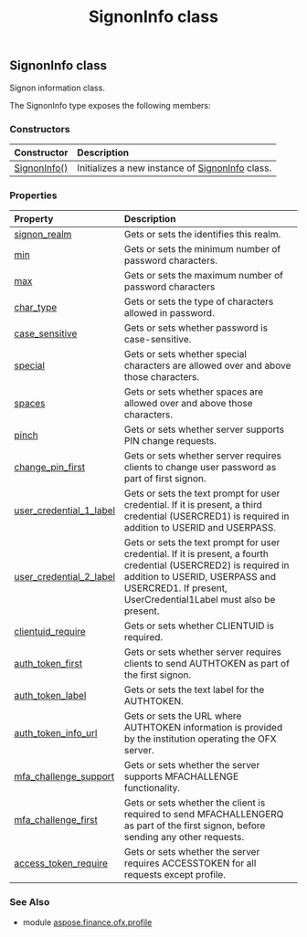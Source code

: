 ﻿---
title: SignonInfo class
second_title: Aspose.Finance for Python via .NET API References
description: 
type: docs
weight: 390
url: /python-net/aspose.finance.ofx.profile/signoninfo/
is_root: false
---

## SignonInfo class

Signon information class.



The SignonInfo type exposes the following members:

### Constructors
| Constructor | Description |
| :- | :- |
| [SignonInfo()](/finance/python-net/aspose.finance.ofx.profile/signoninfo/__init__/#) | Initializes a new instance of [SignonInfo](/finance/python-net/aspose.finance.ofx.profile/signoninfo) class. |


### Properties
| Property | Description |
| :- | :- |
| [signon_realm](/finance/python-net/aspose.finance.ofx.profile/signoninfo/signon_realm) | Gets or sets the identifies this realm. |
| [min](/finance/python-net/aspose.finance.ofx.profile/signoninfo/min) | Gets or sets the minimum number of password characters. |
| [max](/finance/python-net/aspose.finance.ofx.profile/signoninfo/max) | Gets or sets the maximum number of password characters |
| [char_type](/finance/python-net/aspose.finance.ofx.profile/signoninfo/char_type) | Gets or sets the type of characters allowed in password. |
| [case_sensitive](/finance/python-net/aspose.finance.ofx.profile/signoninfo/case_sensitive) | Gets or sets whether password is case-sensitive. |
| [special](/finance/python-net/aspose.finance.ofx.profile/signoninfo/special) | Gets or sets whether special characters are allowed over and above those characters. |
| [spaces](/finance/python-net/aspose.finance.ofx.profile/signoninfo/spaces) | Gets or sets whether spaces are allowed over and above those characters. |
| [pinch](/finance/python-net/aspose.finance.ofx.profile/signoninfo/pinch) | Gets or sets whether server supports PIN change requests. |
| [change_pin_first](/finance/python-net/aspose.finance.ofx.profile/signoninfo/change_pin_first) | Gets or sets whether server requires clients to change user password as part of first signon. |
| [user_credential_1_label](/finance/python-net/aspose.finance.ofx.profile/signoninfo/user_credential_1_label) | Gets or sets the text prompt for user credential. If it is present, a third credential (USERCRED1) is required in addition to USERID and USERPASS. |
| [user_credential_2_label](/finance/python-net/aspose.finance.ofx.profile/signoninfo/user_credential_2_label) | Gets or sets the text prompt for user credential. If it is present, a fourth credential (USERCRED2) is required in addition to USERID, USERPASS and USERCRED1. If present, UserCredential1Label must also be present. |
| [clientuid_require](/finance/python-net/aspose.finance.ofx.profile/signoninfo/clientuid_require) | Gets or sets whether CLIENTUID is required. |
| [auth_token_first](/finance/python-net/aspose.finance.ofx.profile/signoninfo/auth_token_first) | Gets or sets whether server requires clients to send AUTHTOKEN as part of the first signon. |
| [auth_token_label](/finance/python-net/aspose.finance.ofx.profile/signoninfo/auth_token_label) | Gets or sets the text label for the AUTHTOKEN. |
| [auth_token_info_url](/finance/python-net/aspose.finance.ofx.profile/signoninfo/auth_token_info_url) | Gets or sets the URL where AUTHTOKEN information is provided by the institution operating the OFX server. |
| [mfa_challenge_support](/finance/python-net/aspose.finance.ofx.profile/signoninfo/mfa_challenge_support) | Gets or sets whether the server supports MFACHALLENGE functionality. |
| [mfa_challenge_first](/finance/python-net/aspose.finance.ofx.profile/signoninfo/mfa_challenge_first) | Gets or sets whether the client is required to send MFACHALLENGERQ as part of the first signon, before sending any other requests. |
| [access_token_require](/finance/python-net/aspose.finance.ofx.profile/signoninfo/access_token_require) | Gets or sets whether the server requires ACCESSTOKEN for all requests except profile. |


### See Also

* module [aspose.finance.ofx.profile](../)
